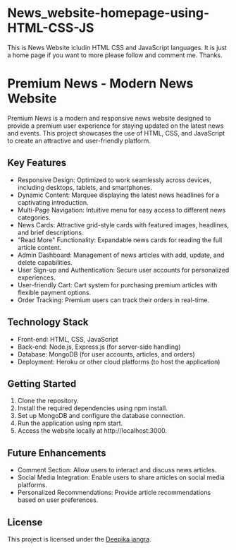 # News_website-homepage-using-HTML-CSS-JS
This is News Website icludin HTML CSS and JavaScript languages. It is just a home page if you want to more please follow and comment me. Thanks.
# Premium News - Modern News Website

Premium News is a modern and responsive news website designed to provide a premium user experience for staying updated on the latest news and events. This project showcases the use of HTML, CSS, and JavaScript to create an attractive and user-friendly platform.

## Key Features

- Responsive Design: Optimized to work seamlessly across devices, including desktops, tablets, and smartphones.
- Dynamic Content: Marquee displaying the latest news headlines for a captivating introduction.
- Multi-Page Navigation: Intuitive menu for easy access to different news categories.
- News Cards: Attractive grid-style cards with featured images, headlines, and brief descriptions.
- "Read More" Functionality: Expandable news cards for reading the full article content.
- Admin Dashboard: Management of news articles with add, update, and delete capabilities.
- User Sign-up and Authentication: Secure user accounts for personalized experiences.
- User-friendly Cart: Cart system for purchasing premium articles with flexible payment options.
- Order Tracking: Premium users can track their orders in real-time.

## Technology Stack

- Front-end: HTML, CSS, JavaScript
- Back-end: Node.js, Express.js (for server-side handling)
- Database: MongoDB (for user accounts, articles, and orders)
- Deployment: Heroku or other cloud platforms (to host the application)

## Getting Started

1. Clone the repository.
2. Install the required dependencies using npm install.
3. Set up MongoDB and configure the database connection.
4. Run the application using npm start.
5. Access the website locally at http://localhost:3000.

## Future Enhancements

- Comment Section: Allow users to interact and discuss news articles.
- Social Media Integration: Enable users to share articles on social media platforms.
- Personalized Recommendations: Provide article recommendations based on user preferences.

## License

This project is licensed under the [Deepika jangra](LICENSE).

